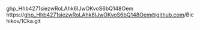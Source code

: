 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
https://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@github.com/Bichikov/1Cka.git